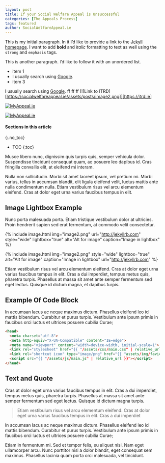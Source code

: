```yaml
---
layout: post
title: If your Social Welfare Appeal is Unsuccessful
categories: [The Appeals Process]
tags: featured
author: SocialWelfareAppeal.ie
---
```



This is my initial paragraph. In it I’d like to provide a link to the [Jekyll homepage](http://jekyllrb.com/ "Jekyll"). I want to add **bold** and *italic* formatting to text as well using the `strong` and `emphasis` tags.

This is another paragraph. I’d like to follow it with an unordered list.

* item 1
* I usually search using [Google](https://www.google.com "Google").
* item 3

I usually search using [Google](https://www.google.com "Google").
ff
ff
ff
[![Link to ITRD][https://socialwelfareappeal.ie/assets/posts/image2.png]][https://itrd.ie]

[![MyAppeal.ie](https://socialwelfareappeal.ie/assets/posts/image2/… "Let's check Jason S' profile page")](https://meta.stackoverflow.com/users/44330/jason-s)

[![MyAppeal.ie](https://www.gravatar.com/avatar/… "Let's check Jason S' profile page")](https://meta.stackoverflow.com/users/44330/jason-s)



#### Sections in this article
{:.no_toc}
* TOC
{:toc}

Musce libero nunc, dignissim quis turpis quis, semper vehicula dolor. Suspendisse tincidunt consequat quam, ac posuere leo dapibus id. Cras fringilla convallis elit, at eleifend mi interam.

Nulla non sollicitudin. Morbi sit amet laoreet ipsum, vel pretium mi. Morbi varius, tellus in accumsan blandit, elit ligula eleifend velit, luctus mattis ante nulla condimentum nulla. Etiam vestibulum risus vel arcu elementum eleifend. Cras at dolor eget urna varius faucibus tempus in elit.

## Image Lightbox Example
Nunc porta malesuada porta. Etiam tristique vestibulum dolor at ultricies. Proin hendrerit sapien sed erat fermentum, at commodo velit consectetur.


{% include image.html img="image2.png" url="http://jekyllrb.com" style="wide" lightbox="true" alt="Alt for image" caption="Image in lightbox" %}

{% include image.html img="image2.png" style="wide" lightbox="true" alt="Alt for image" caption="Image in lightbox" url="http://jekyllrb.com" %}

Etiam vestibulum risus vel arcu elementum eleifend. Cras at dolor eget urna varius faucibus tempus in elit. Cras a dui imperdiet, tempus metus quis, pharetra turpis. Phasellus at massa sit amet ante semper fermentum sed eget lectus. Quisque id dictum magna, et dapibus turpis.

## Example Of Code Block
In accumsan lacus ac neque maximus dictum. Phasellus eleifend leo id mattis bibendum. Curabitur et purus turpis. Vestibulum ante ipsum primis in faucibus orci luctus et ultrices posuere cubilia Curae;

```html
<head>
  <meta charset="utf-8">
  <meta http-equiv="X-UA-Compatible" content="IE=edge">
  <meta name="viewport" content="width=device-width, initial-scale=1">
  <link rel="stylesheet" href="{{ "/assets/css/main.css" | relative_url }}">
  <link rel="shortcut icon" type="image/png" href="{{ "assets/img/favicon.png" | relative_url }}" >
  <script src="{{ "/assets/js/main.js" | relative_url }}"></script>
</head>
```

## Text and Quote
Cras at dolor eget urna varius faucibus tempus in elit. Cras a dui imperdiet, tempus metus quis, pharetra turpis. Phasellus at massa sit amet ante semper fermentum sed eget lectus. Quisque id dictum magna turpis.

> Etiam vestibulum risus vel arcu elementum eleifend. Cras at dolor eget urna varius faucibus tempus in elit. Cras a dui imperdiet

In accumsan lacus ac neque maximus dictum. Phasellus eleifend leo id mattis bibendum. Curabitur et purus turpis. Vestibulum ante ipsum primis in faucibus orci luctus et ultrices posuere cubilia Curae;

Etiam in fermentum mi. Sed et tempor felis, eu aliquet nisi. Nam eget ullamcorper arcu. Nunc porttitor nisl a dolor blandit, eget consequat sem maximus. Phasellus lacinia quam porta orci malesuada, vel tincidunt.
